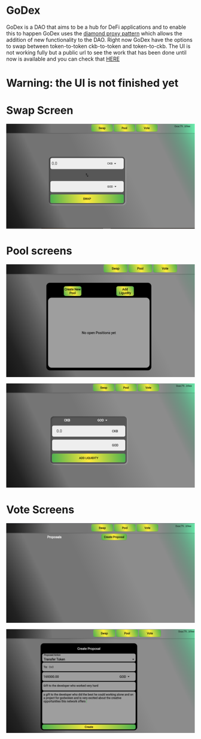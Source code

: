 # GoDex

GoDex is a DAO that aims to be a hub for DeFi applications and to enable this to happen GoDex uses the [diamond proxy pattern](https://eips.ethereum.org/EIPS/eip-2535#diamond-interface)
which allows the addition of new functionality to the DAO. Right now GoDex have the options to swap between token-to-token ckb-to-token and token-to-ckb. The UI is not working fully but a public url to see the work that has been done until now is available and you can check that [HERE](https://esdras-santos.github.io/godefi/#/)

# Warning: the UI is not finished yet

# Swap Screen

![alt text](https://github.com/esdras-santos/godex/blob/master/extra_media/swap.PNG?raw=true)

# Pool screens

![alt text](https://github.com/esdras-santos/godex/blob/master/extra_media/pool1.PNG?raw=true)

![alt text](https://github.com/esdras-santos/godex/blob/master/extra_media/pool2.PNG?raw=true)

# Vote Screens 

![alt text](https://github.com/esdras-santos/godex/blob/master/extra_media/vote1.PNG?raw=true)

![alt text](https://github.com/esdras-santos/godex/blob/master/extra_media/vote2.PNG?raw=true)


